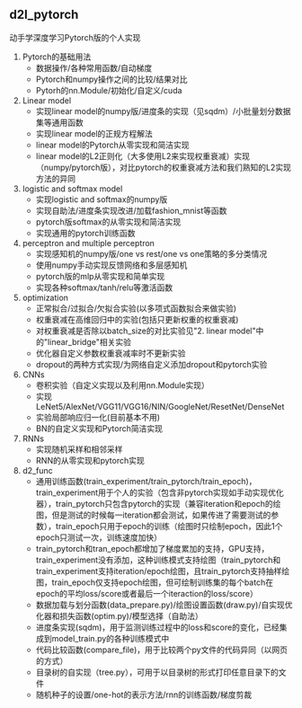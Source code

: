 ## d2l_pytorch
动手学深度学习Pytorch版的个人实现

1. Pytorch的基础用法
	- 数据操作/各种常用函数/自动梯度
	- Pytorch和numpy操作之间的比较/结果对比
	- Pytorh的nn.Module/初始化/自定义/cuda
2. Linear model
	- 实现linear model的numpy版/进度条的实现（见sqdm）/小批量划分数据集等通用函数
	- 实现linear model的正规方程解法
	- linear model的Pytorch从零实现和简洁实现
	- linear model的L2正则化（大多使用L2来实现权重衰减）实现（numpy/pytorch版），对比pytorch的权重衰减方法和我们熟知的L2实现方法的异同
3. logistic and softmax model
	- 实现logistic and softmax的numpy版
	- 实现自助法/进度条实现改进/加载fashion_mnist等函数
	- pytorch版softmax的从零实现和简洁实现
	- 实现通用的pytorch训练函数
4. perceptron and multiple perceptron
	- 实现感知机的numpy版/one vs rest/one vs one策略的多分类情况
	- 使用numpy手动实现反馈网络和多层感知机
	- pytorch版的mlp从零实现和简单实现
	- 实现各种softmax/tanh/relu等激活函数
5. optimization
	- 正常拟合/过拟合/欠拟合实验(以多项式函数拟合来做实验)
	- 权重衰减在高维回归中的实验(包括只更新权重的权重衰减)
	- 对权重衰减是否除以batch_size的对比实验见"2. linear model"中的"linear_bridge"相关实验
	- 优化器自定义参数权重衰减率时不更新实验
	- dropout的两种方式实现/为网络自定义添加dropout和pytorch实验
6. CNNs
	- 卷积实验（自定义实现以及利用nn.Module实现）
	- 实现LeNet5/AlexNet/VGG11/VGG16/NIN/GoogleNet/ResetNet/DenseNet
	- 实验局部响应归一化(目前基本不用)
	- BN的自定义实现和Pytorch简洁实现
7. RNNs
	- 实现随机采样和相邻采样
	- RNN的从零实现和pytorch实现
8. d2_func
	- 通用训练函数(train_experiment/train_pytorch/train_epoch)，train_experiment用于个人的实验（包含非pytorch实现如手动实现优化器），train_pytorch只包含pytorch的实现（兼容iteration和epoch的绘图，但是测试的时候每一iteration都会测试，如果传进了需要测试的参数），train_epoch只用于epoch的训练（绘图时只绘制epoch，因此1个epoch只测试一次，训练速度加快）
	- train_pytorch和tran_epoch都增加了梯度累加的支持，GPU支持，train_experiment没有添加，这种训练模式支持绘图（train_pytorch和train_experiment支持iteration/epoch绘图，且train_pytorch支持抽样绘图，train_epoch仅支持epoch绘图，但可绘制训练集的每个batch在epoch的平均loss/score或者最后一个iteraction的loss/score）
	- 数据加载与划分函数(data_prepare.py)/绘图设置函数(draw.py)/自实现优化器和损失函数(optim.py)/模型选择（自助法）
	- 进度条实现(sqdm)，用于监测训练过程中的loss和score的变化，已经集成到model_train.py的各种训练模式中
	- 代码比较函数(compare_file)，用于比较两个py文件的代码异同（以网页的方式）
	- 目录树的自实现（tree.py），可用于以目录树的形式打印任意目录下的文件
	- 随机种子的设置/one-hot的表示方法/rnn的训练函数/梯度剪裁
